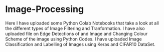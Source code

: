 # Image-Processing
Here I have uploaded some Python Colab Notebooks that take a look at all the different types of Image Filtering and Tranformation. I have also uploaded file on Edge Detections of and Image and Changing Colour Scheme of the image using Python Codes.
I have uploaded Image Classification and Labelling of Images using Keras and CIFAR10 DataSet.
